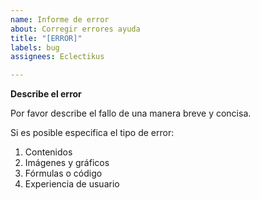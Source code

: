 ```yaml
---
name: Informe de error
about: Corregir errores ayuda
title: "[ERROR]"
labels: bug
assignees: Eclectikus

---
```


**Describe el error**

Por favor describe el fallo de una manera breve y concisa. 

Si es posible especifica el tipo de error:

1. Contenidos
2. Imágenes y gráficos
3. Fórmulas o código
4. Experiencia de usuario

